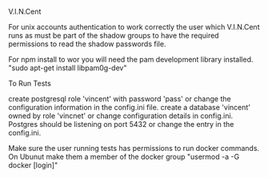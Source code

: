V.I.N.Cent

For unix accounts authentication to work correctly the user which V.I.N.Cent runs as must be part of the shadow groups
to have the required permissions to read the shadow passwords file.

For npm install to wor you will need the pam development library installed.
"sudo apt-get install libpam0g-dev"

To Run Tests

create postgresql role 'vincent' with password 'pass' or change the configuration information in the config.ini file.
create a database 'vincent' owned by role 'vincnet' or change configuration details in config.ini. Postgres should be
listening on port 5432 or change the entry in the config.ini.

Make sure the user running tests has permissions to run docker commands. On Ubunut make them a member of the docker
group "usermod -a -G docker [login]"


